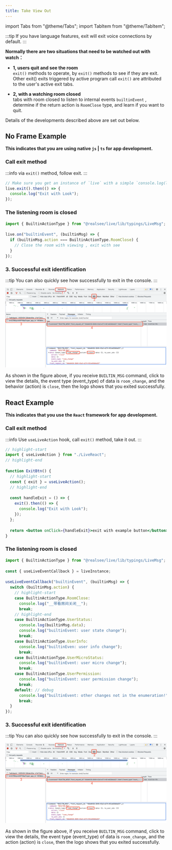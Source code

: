 ```yaml
---
title: Take View Out
---
```


import Tabs from "@theme/Tabs";
import TabItem from "@theme/TabItem";

:::tip
If you have language features, exit will exit voice connections by default.
:::

**Normally there are two situations that need to be watched out with watch：**

- **1, users quit and see the room**<br/> `exit()` methods to operate, by `exit()` methods to see if they are exit.<br/> Other exit() exits triggered by active program call `exit()` are attributed to the user's active exit tabs.

- **2, with a watching room closed**<br/> tabs with room closed to listen to internal events `builtinEvent` , determine if the return action is `RoomClose` type, and learn if you want to quit.

Details of the developments described above are set out below.

## No Frame Example

**This indicates that you are using native `js` | `ts` for app development.**

### Call exit method

:::info
via `exit()` method, follow exit.
:::

```js
// Make sure you get an instance of `live` with a simple `console.log(live)`.
live.exit().then(() => {
  console.log("Exit with Look");
});
```

### The listening room is closed

```ts
import { BuiltinActionType } from "@realsee/live/lib/typings/LiveMsg";

live.on("builtinEvent", (builtinMsg) => {
  if (builtinMsg.action === BuiltinActionType.RoomClose) {
    // Close the room with viewing , exit with see
  }
});
```

### 3. Successful exit identification

:::tip
You can also quickly see how successfully to exit in the console.
:::

![live-exit-success](../../../assets/live/live-exit-success.png)

As shown in the figure above, if you receive `BUILTIN_MSG` command, click to view the details, the event type (event_type) of data is `room_change`, and the behavior (action) is `close`, then the logo shows that you exited successfully.

## React Example

**This indicates that you use the `React` framework for app development.**

### Call exit method

:::info
Use `useLiveAction` hook, call `exit()` method, take it out.
:::

```jsx
// highlight-start
import { useLiveAction } from "./LiveReact";
// highlight-end

function ExitBtn() {
  // highlight-start
  const { exit } = useLiveAction();
  // highlight-end

  const handleExit = () => {
    exit().then(() => {
      console.log("Exit with Look");
    });
  };

  return <button onClick={handleExit}>exit with example button</button>;
}
```

### The listening room is closed

```js
import { BuiltinActionType } from "@realsee/live/lib/typings/LiveMsg";

const { useLiveEventCallback } = liveInstance;

useLiveEventCallback("builtinEvent", (builtinMsg) => {
  switch (builtinMsg.action) {
    // highlight-start
    case BuiltinActionType.RoomClose:
      console.log("__带看房间关闭__");
      break;
    // highlight-end
    case BuiltinActionType.UserStatus:
      console.log(builtinMsg.data);
      console.log("builtinEvent: user state change");
      break;
    case BuiltinActionType.UserInfo:
      console.log("builtinEven: user info change");
      break;
    case BuiltinActionType.UserMicroStatus:
      console.log("builtinEvent: user micro change");
      break;
    case BuiltinActionType.UserPermission:
      console.log("builtinEvent: user permission change");
      break;
    default: // debug
      console.log("builtinEvent: other changes not in the enumeration!");
      break;
  }
});
```

### 3. Successful exit identification

:::tip
You can also quickly see how successfully to exit in the console.
:::

![live-exit-success](../../../assets/live/live-exit-success.png)

As shown in the figure above, if you receive `BUILTIN_MSG` command, click to view the details, the event type (event_type) of data is `room_change`, and the action (action) is `close`, then the logo shows that you exited successfully.
